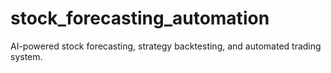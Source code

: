 # stock_forecasting_automation
AI-powered stock forecasting, strategy backtesting, and automated trading system.
